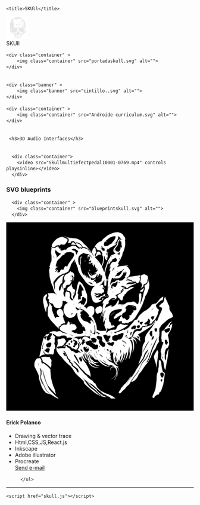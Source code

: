 <html lang="en">
<head>
    <meta charset="UTF-8">
    <meta http-equiv="X-UA-Compatible" content="IE=edge">
    <meta name="viewport" content="width=device-width, initial-scale=1.0">
    <link rel="stylesheet" href="skull.css">
    <link rel="stylesheet" href="global.css">
    <link rel="stylesheet" href="global.css" media="all">
    <script hidden type="text/javascript" src="https://ajax.googleapis.com/ajax/libs/jquery/1.9.1/jquery.min.js"></script>

<script hidden type="text/javascript" src="scripts/sequence.js"></script>
    <title>SKUll</title>
</head>
<body>

<div class="header">
  <div class="icon">
    <img src="skullcandyicon.svg">
  </div>
  <div class="skulltitle">SKUll</div>
 
</div> 

    <div class="container" >
        <img class="container" src="portadaskull.svg" alt="">
    </div>


    <div class="banner" >
        <img class="banner" src="cintillo..svg" alt="">
    </div>

    <div class="container" >
        <img class="container" src="Androide curriculum.svg" alt="">
    </div>


     <h3>3D Audio Interfaces</h3> 
   

      <div class="container">
        <video src="Skullmultiefectpedal10001-0769.mp4" controls playsinline></video>
      </div>

<h3>SVG blueprints</h3>

      <div class="container" >
        <img class="container" src="blueprintskull.svg" alt="">
      </div>

<div class="card">
  <img src="vector crab.svg" alt="Card Image">
  <div class="card-container">
    <h4>Erick Polanco</h4>
    <ul>
        <li>Drawing & vector trace</li>
        <li>Html,CSS,JS,React.js</li>
        <li>Inkscape</li>
        <li>Adobe illustrator</li>
        <li>Procreate</li>
        <a href="https://Skullpriest00@gmail.com" class="btn">Send e-mail</a>
        
      </ul>

  </div>


<hr>
    

    <script href="skull.js"></script>
</body>
</html>
